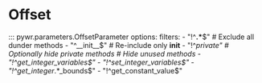 # Offset

::: pywr.parameters.OffsetParameter
    options:
      filters:
        - "!^__.*__$"      # Exclude all dunder methods
        - "^__init__$"     # Re-include only __init__
        - "!^_private"    # Optionally hide private methods
        # Hide unused methods
        - "!^get_integer_variables$"
        - "!^set_integer_variables$"
        - "!^get_integer_.*_bounds$"
        - "!^get_constant_value$"